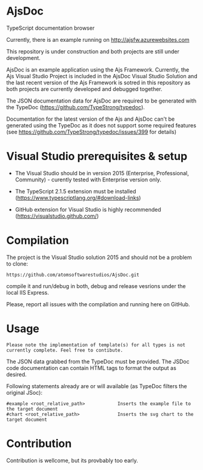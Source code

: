 # AjsDoc
TypeScript documentation browser

Currently, there is an example running on http://ajsfw.azurewebsites.com

This repository is under construction and both projects are still under development.

AjsDoc is an example application using the Ajs Framework. Currently, the Ajs Visual Studio Project is included in the AjsDoc Visual Studio Solution and the last recent version of the Ajs Framework is sotred in this repository as both projects are currently developed and debugged together.

The JSON documentation data for AjsDoc are required to be generated with the TypeDoc (https://github.com/TypeStrong/typedoc).

Documentation for the latest version of the Ajs and AjsDoc can't be generated using the TypeDoc as it does not support some required features (see https://github.com/TypeStrong/typedoc/issues/399 for details)

# Visual Studio prerequisites & setup

- The Visual Studio should be in version 2015 (Enterprise, Professional, Community) - curently tested with Enterprise version only.

- The TypeScript 2.1.5 extension must be installed (https://www.typescriptlang.org/#download-links)

- GitHub extension for Visual Studio is highly recommended (https://visualstudio.github.com/)

# Compilation

The project is the Visual Studio solution 2015 and should not be a problem to clone:

```
https://github.com/atomsoftwarestudios/AjsDoc.git
```

compile it and run/debug in both, debug and release vesrions under the local IIS Express.

Please, report all issues with the compilation and running here on GitHub.

# Usage

```
Please note the implementation of template(s) for all types is not currently complete. Feel free to contibute.
```

The JSON data grabbed from the TypeDoc must be provided. The JSDoc code documentation can contain HTML tags to format the output as desired.

Following statements already are or will available (as TypeDoc filters the original JSoc):

```
#example <root_relative_path>            Inserts the example file to the target document
#chart <root_relative_path>              Inserts the svg chart to the target document
```

# Contribution

Contribution is wellcome, but its provbably too early.
